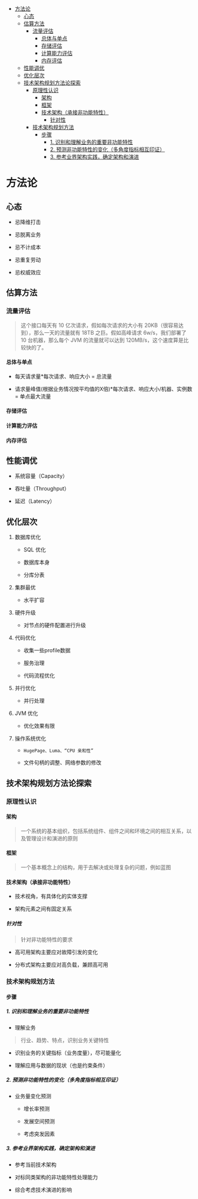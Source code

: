 - [方法论](#方法论)
  - [心态](#心态)
  - [估算方法](#估算方法)
    - [流量评估](#流量评估)
      - [总体与单点](#总体与单点)
      - [存储评估](#存储评估)
      - [计算能力评估](#计算能力评估)
      - [内存评估](#内存评估)
  - [性能调优](#性能调优)
  - [优化层次](#优化层次)
  - [技术架构规划方法论探索](#技术架构规划方法论探索)
    - [原理性认识](#原理性认识)
      - [架构](#架构)
      - [框架](#框架)
      - [技术架构（承接非功能特性）](#技术架构承接非功能特性)
        - [针对性](#针对性)
    - [技术架构规划方法](#技术架构规划方法)
      - [步骤](#步骤)
        - [1. 识别和理解业务的重要非功能特性](#1-识别和理解业务的重要非功能特性)
        - [2. 预测非功能特性的变化（多角度指标相互印证）](#2-预测非功能特性的变化多角度指标相互印证)
        - [3. 参考业界架构实践，确定架构和演进](#3-参考业界架构实践确定架构和演进)

# 方法论

## 心态

- 忌降维打击

- 忌脱离业务

- 忌不计成本

- 忌重复劳动

- 忌权威效应

## 估算方法

### 流量评估

> 这个接口每天有 10 亿次请求，假如每次请求的大小有 20KB（很容易达到），那么一天的流量就有 18TB 之巨。假如高峰请求 6w/s，我们部署了 10 台机器，那么每个 JVM 的流量就可以达到 120MB/s，这个速度算是比较快的了。

#### 总体与单点

- 每天请求量*每次请求、响应大小 = 总流量

- 请求量峰值(根据业务情况按平均值的X倍)*每次请求、响应大小/机器、实例数 = 单点最大流量

#### 存储评估

#### 计算能力评估

#### 内存评估

## 性能调优

- 系统容量（Capacity）

- 吞吐量（Throughput）

- 延迟（Latency）

## 优化层次

1. 数据库优化

     - SQL 优化

     - 数据库本身

     - 分库分表

2. 集群最优

     - 水平扩容

3. 硬件升级

     - 对节点的硬件配置进行升级

4. 代码优化

     - 收集一些profile数据

     - 服务治理

     - 代码流程优化

5. 并行优化

     - 并行处理

6. JVM 优化

     - 优化效果有限

7. 操作系统优化

     - `HugePage、Luma、“CPU 亲和性”`

     - 文件句柄的调整、网络参数的修改

## 技术架构规划方法论探索

### 原理性认识

#### 架构

>一个系统的基本组织，包括系统组件、组件之间和环境之间的相互关系，以及管理设计和演进的原则

#### 框架

> 一个基本概念上的结构，用于去解决或处理复杂的问题，例如蓝图

#### 技术架构（承接非功能特性）

- 技术视角，有具体化的实体支撑

- 架构元素之间有固定关系

##### 针对性

> 针对非功能特性的要求

- 高可用架构主要应对故障引发的变化

- 分布式架构主要应对高负载，兼顾高可用

### 技术架构规划方法

#### 步骤

##### 1. 识别和理解业务的重要非功能特性

- 理解业务

> 行业、趋势、特点，识别业务关键特性

- 识别业务的关键指标（业务度量），尽可能量化

- 理解应用与数据的现状（也是约束条件）

##### 2. 预测非功能特性的变化（多角度指标相互印证）

- 业务量变化预测

  - 增长率预测

  - 发展空间预测

  - 考虑突发因素

##### 3. 参考业界架构实践，确定架构和演进

- 参考当前技术架构

- 对标同类架构的非功能特性处理能力

- 综合考虑技术演进的影响